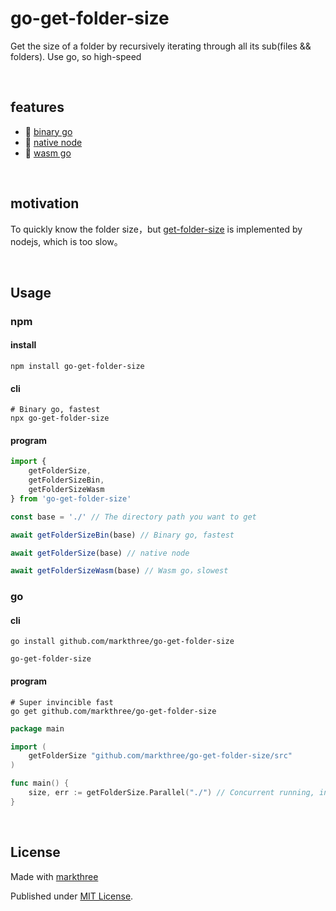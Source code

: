 # go-get-folder-size

Get the size of a folder by recursively iterating through all its sub(files && folders). Use go, so high-speed

<br />

## features

- 🦕 [binary go](./src/bin.ts)
- 🦖 [native node](./src/node.ts)
- 🐊 [wasm go](./src/wasm.ts)

<br />

## motivation

To quickly know the folder size，but [get-folder-size](https://github.com/alessioalex/get-folder-size) is implemented by nodejs, which is too slow。

<br />

## Usage

### npm

#### install

```shell
npm install go-get-folder-size
```

#### cli

```shell
# Binary go, fastest
npx go-get-folder-size
```

#### program

```ts
import {
	getFolderSize,
	getFolderSizeBin,
	getFolderSizeWasm
} from 'go-get-folder-size'

const base = './' // The directory path you want to get

await getFolderSizeBin(base) // Binary go, fastest

await getFolderSize(base) // native node

await getFolderSizeWasm(base) // Wasm go，slowest
```

### go

#### cli

```shell
go install github.com/markthree/go-get-folder-size
```

```shell
go-get-folder-size
```

#### program

```shell
# Super invincible fast
go get github.com/markthree/go-get-folder-size
```

```go
package main

import (
	getFolderSize "github.com/markthree/go-get-folder-size/src"
)

func main() {
	size, err := getFolderSize.Parallel("./") // Concurrent running, invincible fast
}
```

<br />

## License

Made with [markthree](https://github.com/markthree)

Published under [MIT License](./LICENSE).
